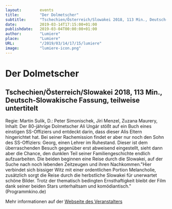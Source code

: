 ```yaml
---
layout:        events
title:         "Der Dolmetscher"
subtitle:      "Tschechien/Österreich/Slowakei 2018, 113 Min., Deutsch-Slowakische Fassung, teilweise untertitelt"
date:          2019-03-14T17:15:00+01:00
publishdate:   2019-03-04T00:00:00+01:00
author:        "Lumiere"
place:         "Lumiere"
URL:           "/2019/03/14/17/15/lumiere"
image:         "lumiere-icon.png"
---
```


Der Dolmetscher
===========

Tschechien/Österreich/Slowakei 2018, 113 Min., Deutsch-Slowakische Fassung, teilweise untertitelt
-----------

Regie: Martin Sulik, D.: Peter Simonischek, Jiri Menzel, Zuzana Maurery, Inhalt: Der 80-jährige Dolmetscher Ali Ungár stößt auf ein Buch eines einstigen SS-Offiziers und entdeckt darin, dass dieser Alis Eltern hingerichtet hat. Bei seiner Rachemission findet er aber nur noch den Sohn des SS-Offiziers: Georg, einen Lehrer im Ruhestand. Dieser ist dem überraschenden Besuch gegenüber erst abweisend eingestellt, sieht dann aber die Chance, den dunklen Teil seiner Familiengeschichte endlich aufzuarbeiten. Die beiden beginnen eine Reise durch die Slowakei, auf der Suche nach noch lebenden Zeitzeugen und ihren Nachkommen."Hier verbindet sich bissiger Witz mit einer ordentlichen Portion Melancholie, zusätzlich sorgt die Reise durch die herbstliche Slowakei für unerwartet schöne Bilder. Trotz der thematisch bedingten Ernsthaftigkeit bleibt der Film dank seiner beiden Stars unterhaltsam und komödiantisch." (Programmkino.de)

Mehr informationen auf der [Webseite des Veranstalters](http://www.lumiere.de/19/03/dolmetscher.htm)
